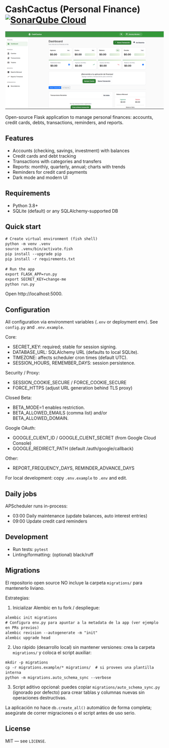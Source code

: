 # CashCactus (Personal Finance) [![SonarQube Cloud](https://sonarcloud.io/images/project_badges/sonarcloud-highlight.svg)](https://sonarcloud.io/summary/new_code?id=brunojhovany_CashCactus)

![CashCactus demo](images/image.png)

Open-source Flask application to manage personal finances: accounts, credit cards, debts, transactions, reminders, and reports.

## Features
- Accounts (checking, savings, investment) with balances
- Credit cards and debt tracking
- Transactions with categories and transfers
- Reports: monthly, quarterly, annual; charts with trends
- Reminders for credit card payments
- Dark mode and modern UI

## Requirements
- Python 3.8+
- SQLite (default) or any SQLAlchemy-supported DB

## Quick start
```fish
# Create virtual environment (fish shell)
python -m venv .venv
source .venv/bin/activate.fish
pip install --upgrade pip
pip install -r requirements.txt

# Run the app
export FLASK_APP=run.py
export SECRET_KEY=change-me
python run.py
```

Open http://localhost:5000.

## Configuration
All configuration via environment variables (`.env` or deployment env). See `config.py` and `.env.example`.

Core:
- SECRET_KEY: required; stable for session signing.
- DATABASE_URL: SQLAlchemy URL (defaults to local SQLite).
- TIMEZONE: affects scheduler cron times (default UTC).
- SESSION_HOURS, REMEMBER_DAYS: session persistence.

Security / Proxy:
- SESSION_COOKIE_SECURE / FORCE_COOKIE_SECURE
- FORCE_HTTPS (adjust URL generation behind TLS proxy)

Closed Beta:
- BETA_MODE=1 enables restriction.
- BETA_ALLOWED_EMAILS (comma list) and/or BETA_ALLOWED_DOMAIN.

Google OAuth:
- GOOGLE_CLIENT_ID / GOOGLE_CLIENT_SECRET (from Google Cloud Console)
- GOOGLE_REDIRECT_PATH (default /auth/google/callback)

Other:
- REPORT_FREQUENCY_DAYS, REMINDER_ADVANCE_DAYS

For local development: copy `.env.example` to `.env` and edit.

## Daily jobs
APScheduler runs in-process:
- 03:00 Daily maintenance (update balances, auto interest entries)
- 09:00 Update credit card reminders

## Development
- Run tests: `pytest`
- Linting/formatting: (optional) black/ruff

## Migrations
El repositorio open source NO incluye la carpeta `migrations/` para mantenerlo liviano. 

Estrategias:

1. Inicializar Alembic en tu fork / despliegue:
```fish
alembic init migrations
# Configura env.py para apuntar a la metadata de la app (ver ejemplo en PRs previos)
alembic revision --autogenerate -m "init"
alembic upgrade head
```
2. Uso rápido (desarrollo local) sin mantener versiones: crea la carpeta `migrations/` y coloca el script auxiliar:
```fish
mkdir -p migrations
cp -r migrations.example/* migrations/  # si provees una plantilla interna
python -m migrations.auto_schema_sync --verbose
```
3. Script aditivo opcional: puedes copiar `migrations/auto_schema_sync.py` (ignorado por defecto) para crear tablas y columnas nuevas sin operaciones destructivas.

La aplicación no hace `db.create_all()` automático de forma completa; asegúrate de correr migraciones o el script antes de uso serio.

## License
MIT — see `LICENSE`.
